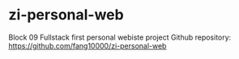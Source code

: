 # zi-personal-web
Block 09 Fullstack first personal webiste project 
Github repository: https://github.com/fang10000/zi-personal-web